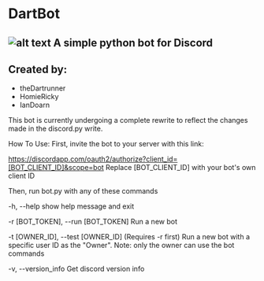 # DartBot
![alt text](https://cdn4.iconfinder.com/data/icons/social-productivity-line-art-5/128/chatbot-512.png "DartBot")
A simple python bot for Discord
-

Created by:
-
 - theDartrunner
 - HomieRicky
 - IanDoarn
 
This bot is currently undergoing a complete rewrite to reflect the changes made in the discord.py write.
 
How To Use:
First, invite the bot to your server with this link:

https://discordapp.com/oauth2/authorize?client_id=[BOT_CLIENT_ID]&scope=bot
Replace [BOT_CLIENT_ID] with your bot's own client ID

Then, run bot.py with any of these commands


  -h, --help            show help message and exit

  -r [BOT_TOKEN], --run [BOT_TOKEN]
                        Run a new bot

  -t [OWNER_ID], --test [OWNER_ID]
                        (Requires -r first) Run a new bot with a specific user ID as the "Owner". Note: only the owner can use the bot commands

  -v, --version_info    Get discord version info
